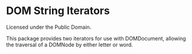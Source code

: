 # DOM String Iterators

Licensed under the Public Domain.

This package provides two iterators for use with DOMDocument, allowing the traversal of a DOMNode by either letter or word.
